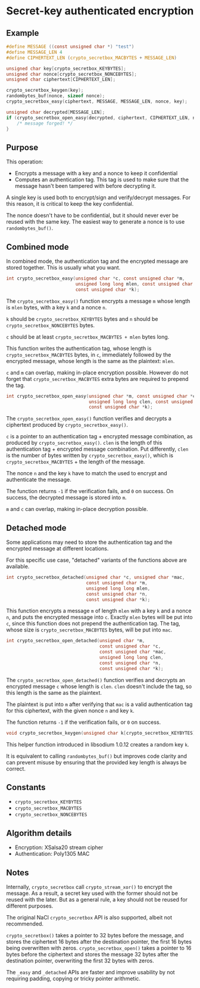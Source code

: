 # Secret-key authenticated encryption

## Example

```c
#define MESSAGE ((const unsigned char *) "test")
#define MESSAGE_LEN 4
#define CIPHERTEXT_LEN (crypto_secretbox_MACBYTES + MESSAGE_LEN)

unsigned char key[crypto_secretbox_KEYBYTES];
unsigned char nonce[crypto_secretbox_NONCEBYTES];
unsigned char ciphertext[CIPHERTEXT_LEN];

crypto_secretbox_keygen(key);
randombytes_buf(nonce, sizeof nonce);
crypto_secretbox_easy(ciphertext, MESSAGE, MESSAGE_LEN, nonce, key);

unsigned char decrypted[MESSAGE_LEN];
if (crypto_secretbox_open_easy(decrypted, ciphertext, CIPHERTEXT_LEN, nonce, key) != 0) {
    /* message forged! */
}
```

## Purpose

This operation:

- Encrypts a message with a key and a nonce to keep it confidential
- Computes an authentication tag. This tag is used to make sure that the message hasn't been tampered with before decrypting it.

A single key is used both to encrypt/sign and verify/decrypt messages. For this reason, it is critical to keep the key confidential.

The nonce doesn't have to be confidential, but it should never ever be reused with the same key. The easiest way to generate a nonce is to use `randombytes_buf()`.

## Combined mode

In combined mode, the authentication tag and the encrypted message are stored together. This is usually what you want.

```c
int crypto_secretbox_easy(unsigned char *c, const unsigned char *m,
                          unsigned long long mlen, const unsigned char *n,
                          const unsigned char *k);
```

The `crypto_secretbox_easy()` function encrypts a message `m` whose length is `mlen` bytes, with a key `k` and a nonce `n`.

`k` should be `crypto_secretbox_KEYBYTES` bytes and `n` should be `crypto_secretbox_NONCEBYTES` bytes.

`c` should be at least `crypto_secretbox_MACBYTES + mlen` bytes long.

This function writes the authentication tag, whose length is `crypto_secretbox_MACBYTES` bytes, in `c`, immediately followed by the encrypted message, whose length is the same as the plaintext: `mlen`.

`c` and `m` can overlap, making in-place encryption possible. However do not forget that `crypto_secretbox_MACBYTES` extra bytes are required to prepend the tag.

```c
int crypto_secretbox_open_easy(unsigned char *m, const unsigned char *c,
                               unsigned long long clen, const unsigned char *n,
                               const unsigned char *k);
```

The `crypto_secretbox_open_easy()` function verifies and decrypts a ciphertext produced by `crypto_secretbox_easy()`.

`c` is a pointer to an authentication tag + encrypted message combination, as produced by `crypto_secretbox_easy()`.
`clen` is the length of this authentication tag + encrypted message combination. Put differently, `clen` is the number of bytes written by `crypto_secretbox_easy()`, which is `crypto_secretbox_MACBYTES` + the length of the message.

The nonce `n` and the key `k` have to match the used to encrypt and authenticate the message.

The function returns `-1` if the verification fails, and `0` on success.
On success, the decrypted message is stored into `m`.

`m` and `c` can overlap, making in-place decryption possible.

## Detached mode

Some applications may need to store the authentication tag and the encrypted message at different locations.

For this specific use case, "detached" variants of the functions above are available.

```c
int crypto_secretbox_detached(unsigned char *c, unsigned char *mac,
                              const unsigned char *m,
                              unsigned long long mlen,
                              const unsigned char *n,
                              const unsigned char *k);
```

This function encrypts a message `m` of length `mlen` with a key `k` and a nonce `n`, and puts the encrypted message into `c`.
Exactly `mlen` bytes will be put into `c`, since this function does not prepend the authentication tag.
The tag, whose size is `crypto_secretbox_MACBYTES` bytes, will be put into `mac`.

```c
int crypto_secretbox_open_detached(unsigned char *m,
                                   const unsigned char *c,
                                   const unsigned char *mac,
                                   unsigned long long clen,
                                   const unsigned char *n,
                                   const unsigned char *k);
```

The `crypto_secretbox_open_detached()` function verifies and decrypts an encrypted message `c` whose length is `clen`. `clen` doesn't include the tag, so this length is the same as the plaintext.

The plaintext is put into `m` after verifying that `mac` is a valid authentication tag for this ciphertext, with the given nonce `n` and key `k`.

The function returns `-1` if the verification fails, or `0` on success.

```c
void crypto_secretbox_keygen(unsigned char k[crypto_secretbox_KEYBYTES]);
```

This helper function introduced in libsodium 1.0.12 creates a random key `k`.

It is equivalent to calling `randombytes_buf()` but improves code clarity and can prevent misuse by ensuring that the provided key length is always be correct.

## Constants

- `crypto_secretbox_KEYBYTES`
- `crypto_secretbox_MACBYTES`
- `crypto_secretbox_NONCEBYTES`

## Algorithm details

- Encryption: XSalsa20 stream cipher
- Authentication: Poly1305 MAC

## Notes

Internally, `crypto_secretbox` call `crypto_stream_xor()` to encrypt the message. As a result, a secret key used with the former should not be reused with the later. But as a general rule, a key should not be reused for different purposes.

The original NaCl `crypto_secretbox` API is also supported, albeit not recommended.

`crypto_secretbox()` takes a pointer to 32 bytes before the message, and stores the ciphertext 16 bytes after the destination pointer, the first 16 bytes being overwritten with zeros. `crypto_secretbox_open()` takes a pointer to 16 bytes before the ciphertext and stores the message 32 bytes after the destination pointer, overwriting the first 32 bytes with zeros.

The `_easy` and `_detached` APIs are faster and improve usability by not requiring padding, copying or tricky pointer arithmetic.

